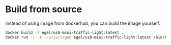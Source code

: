 # Build from source

Instead of using image from dockerhub, you can build the image yourself.

```bash
docker build -t egel/usb-mini-traffic-light:latest .
docker run -i -t --privileged egel/usb-mini-traffic-light:latest /bin/bash
```
